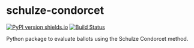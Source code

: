 # schulze-condorcet

[![PyPI version shields.io](https://img.shields.io/pypi/v/schulze-condorcet)](https://pypi.org/project/schulze-condorcet/)
[![Build Status](https://drone.ci.cde-ev.de/api/badges/cdedb/schulze-condorcet/status.svg)](https://drone.ci.cde-ev.de/cdedb/schulze-condorcet)

Python package to evaluate ballots using the Schulze Condorcet method.
